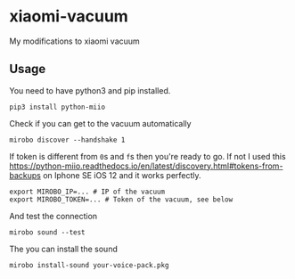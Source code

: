 # xiaomi-vacuum
My modifications to xiaomi vacuum

## Usage

You need to have python3 and pip installed.

```
pip3 install python-miio
```

Check if you can get to the vacuum automatically

```
mirobo discover --handshake 1
```

If token is different from `0`s and `f`s then you're ready to go. If not I used this https://python-miio.readthedocs.io/en/latest/discovery.html#tokens-from-backups on Iphone SE iOS 12 and it works perfectly.

```
export MIROBO_IP=... # IP of the vacuum
export MIROBO_TOKEN=... # Token of the vacuum, see below
```

And test the connection

```
mirobo sound --test
```

The you can install the sound

```
mirobo install-sound your-voice-pack.pkg
```


